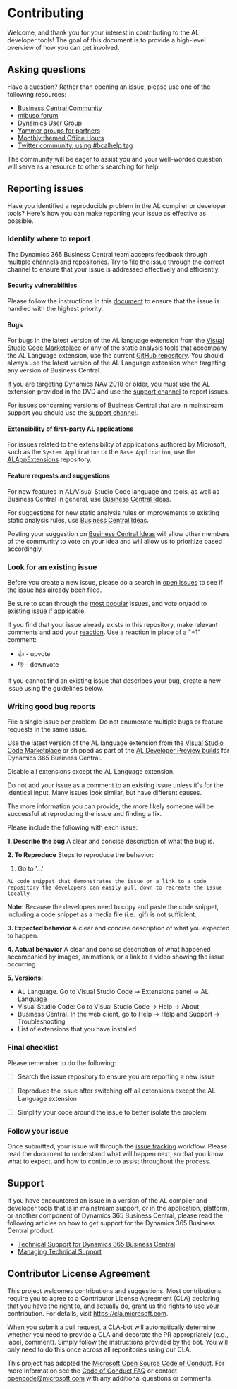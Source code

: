 # Contributing

Welcome, and thank you for your interest in contributing to the AL developer tools! The goal of this document is to provide a high-level overview of how you can get involved.

## Asking questions

Have a question? Rather than opening an issue, please use one of the following resources:

- [Business Central Community](https://community.dynamics.com/business/f/758)  
- [mibuso forum](https://forum.mibuso.com/categories/nav-three-tier)  
- [Dynamics User Group](https://dynamicsuser.net/nav/f/developers)
- [Yammer groups for partners](https://aka.ms/BCYammer)
- [Monthly themed Office Hours](https://aka.ms/BCOfficehours)
- [Twitter community, using #bcalhelp tag](https://twitter.com/hashtag/bcalhelp)
  
The community will be eager to assist you and your well-worded question will serve as a resource to others searching for help.

## Reporting issues

Have you identified a reproducible problem in the AL compiler or developer tools? Here's how you can make reporting your issue as effective as possible.

### Identify where to report

The Dynamics 365 Business Central team accepts feedback through multiple channels and repositories. Try to file the issue through the correct channel to ensure that your issue is addressed effectively and efficiently.

#### **Security vulnerabilities**
Please follow the instructions in this [document](SECURITY.MD) to ensure that the issue is handled with the highest priority.

#### **Bugs**
For bugs in the latest version of the AL language extension from the [Visual Studio Code Marketplace](https://marketplace.visualstudio.com/items?itemName=ms-dynamics-smb.al) or any of the static analysis tools that accompany the AL Language extension, use the current [GitHub repository](https://github.com/microsoft/al). You should always use the latest version of the AL Language extension when targeting any version of Business Central. 

If you are targeting Dynamics NAV 2018 or older, you must use the AL extension provided in the DVD and use the [support channel](#support) to report issues.

For issues concerning versions of Business Central that are in mainstream support you should use the [support channel](#support).

#### **Extensibility of first-party AL applications**
For issues related to the extensibility of applications authored by Microsoft, such as the `System Application` or the `Base Application`, use the [ALAppExtensions](https://github.com/Microsoft/ALAppExtensions) repository.

#### **Feature requests and suggestions**
For new features in AL/Visual Studio Code language and tools, as well as Business Central in general, use [Business Central Ideas](https://aka.ms/bcideas). 

For suggestions for new static analysis rules or improvements to existing static analysis rules, use [Business Central Ideas](https://aka.ms/bcideas).

Posting your suggestion on [Business Central Ideas](https://aka.ms/bcideas) will allow other members of the community to vote on your idea and will allow us to prioritize based accordingly.

### Look for an existing issue

Before you create a new issue, please do a search in [open issues](https://github.com/microsoft/AL/issues) to see if the issue has already been filed.

Be sure to scan through the [most popular](https://github.com/microsoft/AL/issues?q=is%3Aopen+is%3Aissue+sort%3Areactions-%2B1-desc+) issues, and vote on/add to existing issue if applicable.

If you find that your issue already exists in this repository, make relevant comments and add your [reaction](https://github.com/blog/2119-add-reactions-to-pull-requests-issues-and-comments). Use a reaction in place of a "+1" comment:

- 👍 - upvote
- 👎 - downvote

If you cannot find an existing issue that describes your bug, create a new issue using the guidelines below.

### Writing good bug reports

File a single issue per problem. Do not enumerate multiple bugs or feature requests in the same issue.

Use the latest version of the AL language extension from the [Visual Studio Code Marketplace](https://marketplace.visualstudio.com/items?itemName=ms-dynamics-smb.al) or shipped as part of the [AL Developer Preview builds](README.md#al-developer-preview-builds) for Dynamics 365 Business Central.

Disable all extensions except the AL Language extension.

Do not add your issue as a comment to an existing issue unless it's for the identical input. Many issues look similar, but have different causes.

The more information you can provide, the more likely someone will be successful at reproducing the issue and finding a fix.

Please include the following with each issue:

**1. Describe the bug**
A clear and concise description of what the bug is. 

**2. To Reproduce**
Steps to reproduce the behavior:

1. Go to '...'

``` AL code snippet that demonstrates the issue or a link to a code repository the developers can easily pull down to recreate the issue locally ```

**Note:** Because the developers need to copy and paste the code snippet, including a code snippet as a media file (i.e. .gif) is not sufficient.

**3. Expected behavior**
A clear and concise description of what you expected to happen.

**4. Actual behavior**
A clear and concise description of what happened accompanied by images, animations, or a link to a video showing the issue occurring.

**5. Versions:**

- AL Language. Go to Visual Studio Code → Extensions panel → AL Language 
- Visual Studio Code: Go to Visual Studio Code → Help → About
- Business Central. In the web client, go to Help → Help and Support → Troubleshooting
- List of extensions that you have installed

### Final checklist

Please remember to do the following:

* [ ] Search the issue repository to ensure you are reporting a new issue

* [ ] Reproduce the issue after switching off all extensions except the AL Language extension

* [ ] Simplify your code around the issue to better isolate the problem

### Follow your issue

Once submitted, your issue will through the [issue tracking](https://github.com/microsoft/AL/wiki/Issue-Tracking) workflow. Please read the document to understand what will happen next, so that you know what to expect, and how to continue to assist throughout the process.

## Support

If you have encountered an issue in a version of the AL compiler and developer tools that is in mainstream support, or in the application, platform, or another component of Dynamics 365 Business Central, please read the following articles on how to get support for the Dynamics 365 Business Central product:

- [Technical Support for Dynamics 365 Business Central](https://docs.microsoft.com/en-us/dynamics365/business-central/dev-itpro/technical-support)
- [Managing Technical Support](https://docs.microsoft.com/en-us/dynamics365/business-central/dev-itpro/administration/manage-technical-support)

## Contributor License Agreement

This project welcomes contributions and suggestions. Most contributions require you to
agree to a Contributor License Agreement (CLA) declaring that you have the right to,
and actually do, grant us the rights to use your contribution. For details, visit
<https://cla.microsoft.com>.

When you submit a pull request, a CLA-bot will automatically determine whether you need
to provide a CLA and decorate the PR appropriately (e.g., label, comment). Simply follow the
instructions provided by the bot. You will only need to do this once across all repositories using our CLA.

This project has adopted the [Microsoft Open Source Code of Conduct](https://opensource.microsoft.com/codeofconduct/).
For more information see the [Code of Conduct FAQ](https://opensource.microsoft.com/codeofconduct/faq/)
or contact [opencode@microsoft.com](mailto:opencode@microsoft.com) with any additional questions or comments.
